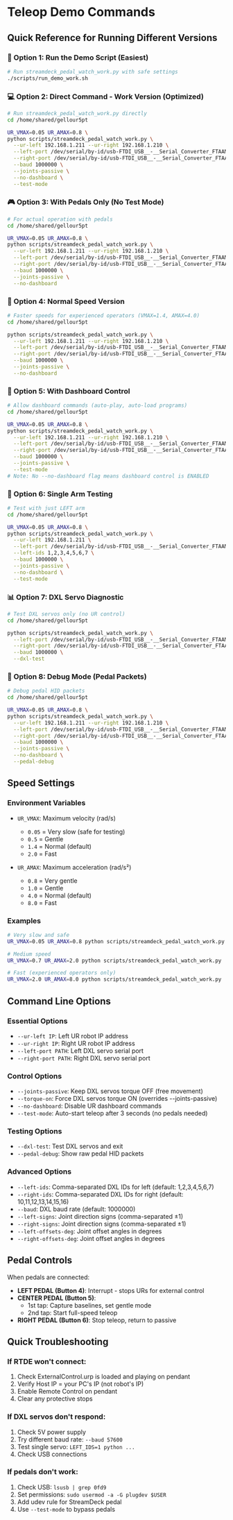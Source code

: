 # Teleop Demo Commands

## Quick Reference for Running Different Versions

### 🚀 Option 1: Run the Demo Script (Easiest)
```bash
# Run streamdeck_pedal_watch_work.py with safe settings
./scripts/run_demo_work.sh
```

### 💻 Option 2: Direct Command - Work Version (Optimized)
```bash
# Run streamdeck_pedal_watch_work.py directly
cd /home/shared/gellour5pt

UR_VMAX=0.05 UR_AMAX=0.8 \
python scripts/streamdeck_pedal_watch_work.py \
  --ur-left 192.168.1.211 --ur-right 192.168.1.210 \
  --left-port /dev/serial/by-id/usb-FTDI_USB__-__Serial_Converter_FTAAMNTI-if00-port0 \
  --right-port /dev/serial/by-id/usb-FTDI_USB__-__Serial_Converter_FTAAMNUF-if00-port0 \
  --baud 1000000 \
  --joints-passive \
  --no-dashboard \
  --test-mode
```

### 🎮 Option 3: With Pedals Only (No Test Mode)
```bash
# For actual operation with pedals
cd /home/shared/gellour5pt

UR_VMAX=0.05 UR_AMAX=0.8 \
python scripts/streamdeck_pedal_watch_work.py \
  --ur-left 192.168.1.211 --ur-right 192.168.1.210 \
  --left-port /dev/serial/by-id/usb-FTDI_USB__-__Serial_Converter_FTAAMNTI-if00-port0 \
  --right-port /dev/serial/by-id/usb-FTDI_USB__-__Serial_Converter_FTAAMNUF-if00-port0 \
  --baud 1000000 \
  --joints-passive \
  --no-dashboard
```

### 🏃 Option 4: Normal Speed Version
```bash
# Faster speeds for experienced operators (VMAX=1.4, AMAX=4.0)
cd /home/shared/gellour5pt

python scripts/streamdeck_pedal_watch_work.py \
  --ur-left 192.168.1.211 --ur-right 192.168.1.210 \
  --left-port /dev/serial/by-id/usb-FTDI_USB__-__Serial_Converter_FTAAMNTI-if00-port0 \
  --right-port /dev/serial/by-id/usb-FTDI_USB__-__Serial_Converter_FTAAMNUF-if00-port0 \
  --baud 1000000 \
  --joints-passive \
  --no-dashboard
```

### 🔧 Option 5: With Dashboard Control
```bash
# Allow dashboard commands (auto-play, auto-load programs)
cd /home/shared/gellour5pt

UR_VMAX=0.05 UR_AMAX=0.8 \
python scripts/streamdeck_pedal_watch_work.py \
  --ur-left 192.168.1.211 --ur-right 192.168.1.210 \
  --left-port /dev/serial/by-id/usb-FTDI_USB__-__Serial_Converter_FTAAMNTI-if00-port0 \
  --right-port /dev/serial/by-id/usb-FTDI_USB__-__Serial_Converter_FTAAMNUF-if00-port0 \
  --baud 1000000 \
  --joints-passive \
  --test-mode
# Note: No --no-dashboard flag means dashboard control is ENABLED
```

### 🎯 Option 6: Single Arm Testing
```bash
# Test with just LEFT arm
cd /home/shared/gellour5pt

UR_VMAX=0.05 UR_AMAX=0.8 \
python scripts/streamdeck_pedal_watch_work.py \
  --ur-left 192.168.1.211 \
  --left-port /dev/serial/by-id/usb-FTDI_USB__-__Serial_Converter_FTAAMNTI-if00-port0 \
  --left-ids 1,2,3,4,5,6,7 \
  --baud 1000000 \
  --joints-passive \
  --no-dashboard \
  --test-mode
```

### 📊 Option 7: DXL Servo Diagnostic
```bash
# Test DXL servos only (no UR control)
cd /home/shared/gellour5pt

python scripts/streamdeck_pedal_watch_work.py \
  --left-port /dev/serial/by-id/usb-FTDI_USB__-__Serial_Converter_FTAAMNTI-if00-port0 \
  --right-port /dev/serial/by-id/usb-FTDI_USB__-__Serial_Converter_FTAAMNUF-if00-port0 \
  --baud 1000000 \
  --dxl-test
```

### 🐛 Option 8: Debug Mode (Pedal Packets)
```bash
# Debug pedal HID packets
cd /home/shared/gellour5pt

UR_VMAX=0.05 UR_AMAX=0.8 \
python scripts/streamdeck_pedal_watch_work.py \
  --ur-left 192.168.1.211 --ur-right 192.168.1.210 \
  --left-port /dev/serial/by-id/usb-FTDI_USB__-__Serial_Converter_FTAAMNTI-if00-port0 \
  --right-port /dev/serial/by-id/usb-FTDI_USB__-__Serial_Converter_FTAAMNUF-if00-port0 \
  --baud 1000000 \
  --joints-passive \
  --no-dashboard \
  --pedal-debug
```

## Speed Settings

### Environment Variables
- `UR_VMAX`: Maximum velocity (rad/s)
  - `0.05` = Very slow (safe for testing)
  - `0.5` = Gentle
  - `1.4` = Normal (default)
  - `2.0` = Fast

- `UR_AMAX`: Maximum acceleration (rad/s²)
  - `0.8` = Very gentle
  - `1.0` = Gentle
  - `4.0` = Normal (default)
  - `8.0` = Fast

### Examples
```bash
# Very slow and safe
UR_VMAX=0.05 UR_AMAX=0.8 python scripts/streamdeck_pedal_watch_work.py ...

# Medium speed
UR_VMAX=0.7 UR_AMAX=2.0 python scripts/streamdeck_pedal_watch_work.py ...

# Fast (experienced operators only)
UR_VMAX=2.0 UR_AMAX=8.0 python scripts/streamdeck_pedal_watch_work.py ...
```

## Command Line Options

### Essential Options
- `--ur-left IP`: Left UR robot IP address
- `--ur-right IP`: Right UR robot IP address
- `--left-port PATH`: Left DXL servo serial port
- `--right-port PATH`: Right DXL servo serial port

### Control Options
- `--joints-passive`: Keep DXL servos torque OFF (free movement)
- `--torque-on`: Force DXL servos torque ON (overrides --joints-passive)
- `--no-dashboard`: Disable UR dashboard commands
- `--test-mode`: Auto-start teleop after 3 seconds (no pedals needed)

### Testing Options
- `--dxl-test`: Test DXL servos and exit
- `--pedal-debug`: Show raw pedal HID packets

### Advanced Options
- `--left-ids`: Comma-separated DXL IDs for left (default: 1,2,3,4,5,6,7)
- `--right-ids`: Comma-separated DXL IDs for right (default: 10,11,12,13,14,15,16)
- `--baud`: DXL baud rate (default: 1000000)
- `--left-signs`: Joint direction signs (comma-separated ±1)
- `--right-signs`: Joint direction signs (comma-separated ±1)
- `--left-offsets-deg`: Joint offset angles in degrees
- `--right-offsets-deg`: Joint offset angles in degrees

## Pedal Controls

When pedals are connected:
- **LEFT PEDAL (Button 4)**: Interrupt - stops URs for external control
- **CENTER PEDAL (Button 5)**:
  - 1st tap: Capture baselines, set gentle mode
  - 2nd tap: Start full-speed teleop
- **RIGHT PEDAL (Button 6)**: Stop teleop, return to passive

## Quick Troubleshooting

### If RTDE won't connect:
1. Check ExternalControl.urp is loaded and playing on pendant
2. Verify Host IP = your PC's IP (not robot's IP)
3. Enable Remote Control on pendant
4. Clear any protective stops

### If DXL servos don't respond:
1. Check 5V power supply
2. Try different baud rate: `--baud 57600`
3. Test single servo: `LEFT_IDS=1 python ...`
4. Check USB connections

### If pedals don't work:
1. Check USB: `lsusb | grep 0fd9`
2. Set permissions: `sudo usermod -a -G plugdev $USER`
3. Add udev rule for StreamDeck pedal
4. Use `--test-mode` to bypass pedals
